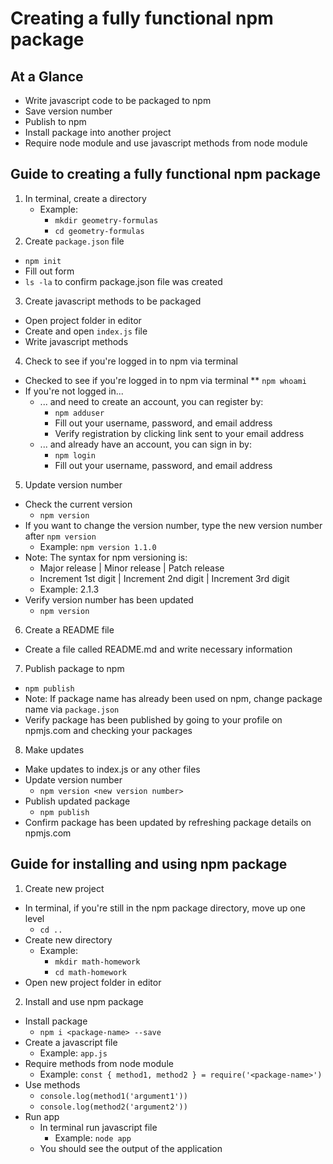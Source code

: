 # Creating a fully functional npm package

## At a Glance
* Write javascript code to be packaged to npm
* Save version number
* Publish to npm
* Install package into another project
* Require node module and use javascript methods from node module


## Guide to creating a fully functional npm package
1. In terminal, create a directory
    * Example: 
        * `mkdir geometry-formulas`
        * `cd geometry-formulas`
2. Create `package.json` file
  * `npm init`
  * Fill out form
  * `ls -la` to confirm package.json file was created
3. Create javascript methods to be packaged
  * Open project folder in editor
  * Create and open `index.js` file
  * Write javascript methods
4. Check to see if you're logged in to npm via terminal
  * Checked to see if you're logged in to npm via terminal
    ** `npm whoami`
  * If you're not logged in...
    * ... and need to create an account, you can register by:
      * `npm adduser`
      * Fill out your username, password, and email address
      * Verify registration by clicking link sent to your email address
    * ... and already have an account, you can sign in by:
      * `npm login`
      * Fill out your username, password, and email address
5. Update version number
  * Check the current version
    * `npm version`
  * If you want to change the version number, type the new version number after `npm version`
    * Example: `npm version 1.1.0`
  * Note: The syntax for npm versioning is:
    * Major release | Minor release | Patch release
    * Increment 1st digit | Increment 2nd digit | Increment 3rd digit
    * Example: 2.1.3
  * Verify version number has been updated
    * `npm version`
6. Create a README file
  * Create a file called README.md and write necessary information
7. Publish package to npm
  * `npm publish`
  * Note: If package name has already been used on npm, change package name via `package.json`
  * Verify package has been published by going to your profile on npmjs.com and checking your packages
8. Make updates
  * Make updates to index.js or any other files
  * Update version number
    * `npm version <new version number>`
  * Publish updated package
    * `npm publish`
  * Confirm package has been updated by refreshing package details on npmjs.com


## Guide for installing and using npm package
1. Create new project
  * In terminal, if you're still in the npm package directory, move up one level
    * `cd ..`
  * Create new directory
    * Example: 
      * `mkdir math-homework`
      * `cd math-homework`
  * Open new project folder in editor
2. Install and use npm package
  * Install package
    * `npm i <package-name> --save`
  * Create a javascript file
    * Example: `app.js`
  * Require methods from node module
    * Example: `const { method1, method2 } = require('<package-name>')`
  * Use methods
    * `console.log(method1('argument1'))`
    * `console.log(method2('argument2'))`
  * Run app
    * In terminal run javascript file
      * Example: `node app`
    * You should see the output of the application
  